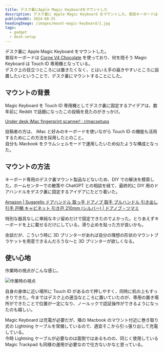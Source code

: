 ```yaml
---
title: デスク裏にApple Magic Keyboardをマウントした
description: デスク裏に Apple Magic Keyboard をマウントした。普段キーボードは Corne V4 Chocolate を使っており、何を隠そうこのキーボードは Touch ID 専用機となっている。デスク上の目立つところには置きたくなく、とはいえ手の届きやすいところに設置したいということで、デスク裏にマウントすることにした。
publishedAt: 2024-08-25
headingImage: /images/mount-magic-keyboard/1.jpg
tags:
  - gadget
  - desk-setup
---
```


デスク裏に Apple Magic Keyboard をマウントした。  
普段キーボードは [Corne V4 Chocolate](https://shop.yushakobo.jp/products/9442) を使っており、何を隠そう Magic Keyboard は Touch ID 専用機となっている。  
デスク上の目立つところには置きたくなく、とはいえ手の届きやすいところに設置したいということで、デスク裏にマウントすることにした。

## マウントの背景

Magic Keyboard を Touch ID 専用機としてデスク裏に固定するアイデアは、数年前に Reddit で話題になったこの投稿を見たのがきっかけ。

[Under desk iMac fingerprint scanner! : r/macsetups](https://www.reddit.com/r/macsetups/comments/pmwts8/under_desk_imac_fingerprint_scanner/)

投稿者の方は、 iMac と好みのキーボードを使いながら Touch ID の機能も活用するためにこの方法を採用したとのこと。  
自分も Macbook をクラムシェルモードで運用したいため似たような構成となった。

## マウントの方法

キーボード専用のデスク裏マウント製品などないため、DIY での解決を模索した。ホームセンターでの散策や ChatGPT との相談を経て、最終的に DIY 用のドアハンドルをデスク裏に固定するアイデアにたどり着いた。

[Amazon | Sugarello ドアハンドル 取っ手 ドアノブ 取手 プルハンドル 引き出し 引手 戸棚 キャビネット 引き戸 210mm (シルバー) | ドアノブ・ツマミ](https://amzn.to/4dHiYVN)

特別な器具なしに単純なネジ留めだけで固定できたのでよかった。とりあえずキーボードを上に載せるだけにしている。滑り止めを貼った方が良いかも。

余談だが、こういう時に 3D プリンターがあれば自分の理想の形状のマウントブラケットを用意できるんだろうな〜と 3D プリンターが欲しくなる。

## 使い心地

作業時の視点がこんな感じ。

![作業時の視点](/images/mount-magic-keyboard/2.jpg)

自身の身体に近い場所に Touch ID があるので押しやすく、同時に机の上もすっきりできた。今まではデスク上の適当なところに置いていたのが、専用の置き場所ができたことで位置が一定になり、ノールックで認証操作ができるようになったのも嬉しい。

Magic Keyboard は充電が必要だが、隣の Macbook のマウント付近に巻き取り式の Lightning ケーブルを常備しているので、適宜そこから引っ張り出して充電している。  
今時 Lightning ケーブルが必要なのは面倒ではあるものの、同じく使用している Magic Trackpad も同様の運用が必要なので仕方ないかなと思っている。
